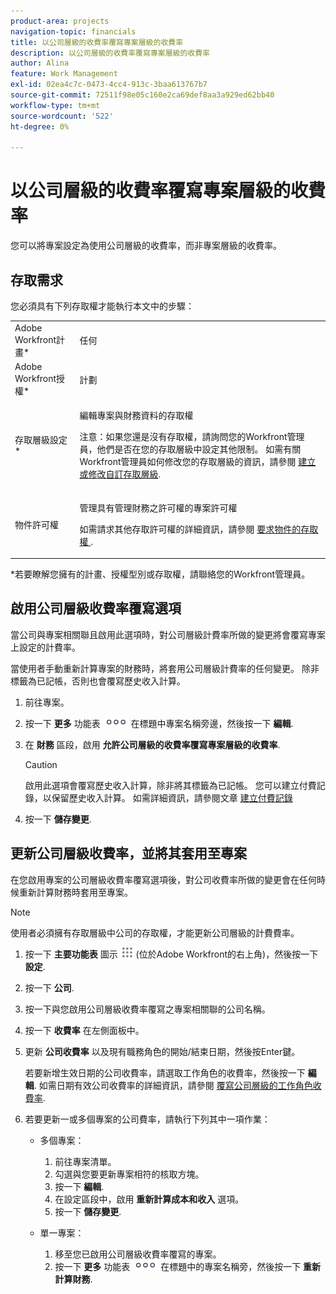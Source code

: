 ```yaml
---
product-area: projects
navigation-topic: financials
title: 以公司層級的收費率覆寫專案層級的收費率
description: 以公司層級的收費率覆寫專案層級的收費率
author: Alina
feature: Work Management
exl-id: 02ea4c7c-0473-4cc4-913c-3baa613767b7
source-git-commit: 72511f98e05c160e2ca69def8aa3a929ed62bb40
workflow-type: tm+mt
source-wordcount: '522'
ht-degree: 0%

---
```


# 以公司層級的收費率覆寫專案層級的收費率

<!--
<p data-mc-conditions="QuicksilverOrClassic.Draft mode">(NOTE: THIS IS LINKED TO THE UI IN THE EDIT PROJECT MODAL)</p>
-->

您可以將專案設定為使用公司層級的收費率，而非專案層級的收費率。

## 存取需求

您必須具有下列存取權才能執行本文中的步驟：

<table style="table-layout:auto"> 
 <col> 
 <col> 
 <tbody> 
  <tr> 
   <td role="rowheader">Adobe Workfront計畫*</td> 
   <td> <p>任何</p> </td> 
  </tr> 
  <tr> 
   <td role="rowheader">Adobe Workfront授權*</td> 
   <td> <p>計劃 </p> </td> 
  </tr> 
  <tr> 
   <td role="rowheader">存取層級設定*</td> 
   <td> <p>編輯專案與財務資料的存取權</p> <p>注意：如果您還是沒有存取權，請詢問您的Workfront管理員，他們是否在您的存取層級中設定其他限制。 如需有關Workfront管理員如何修改您的存取層級的資訊，請參閱 <a href="../../../administration-and-setup/add-users/configure-and-grant-access/create-modify-access-levels.md" class="MCXref xref">建立或修改自訂存取層級</a>.</p> </td> 
  </tr> 
  <tr> 
   <td role="rowheader">物件許可權</td> 
   <td> <p>管理具有管理財務之許可權的專案許可權</p> <p>如需請求其他存取許可權的詳細資訊，請參閱 <a href="../../../workfront-basics/grant-and-request-access-to-objects/request-access.md" class="MCXref xref">要求物件的存取權 </a>.</p> </td> 
  </tr> 
 </tbody> 
</table>

&#42;若要瞭解您擁有的計畫、授權型別或存取權，請聯絡您的Workfront管理員。

## 啟用公司層級收費率覆寫選項

當公司與專案相關聯且啟用此選項時，對公司層級計費率所做的變更將會覆寫專案上設定的計費率。

當使用者手動重新計算專案的財務時，將套用公司層級計費率的任何變更。 除非標籤為已記帳，否則也會覆寫歷史收入計算。

1. 前往專案。
1. 按一下 **更多** 功能表 ![](assets/qs-more-icon-on-an-object.png) 在標題中專案名稱旁邊，然後按一下 **編輯**.
1. 在 **財務** 區段，啟用 **允許公司層級的收費率覆寫專案層級的收費率**.

   >[!CAUTION]
   >
   >啟用此選項會覆寫歷史收入計算，除非將其標籤為已記帳。 您可以建立付費記錄，以保留歷史收入計算。 如需詳細資訊，請參閱文章 [建立付費記錄](../../../manage-work/projects/project-finances/create-billing-records.md)

1. 按一下 **儲存變更**.

## 更新公司層級收費率，並將其套用至專案

在您啟用專案的公司層級收費率覆寫選項後，對公司收費率所做的變更會在任何時候重新計算財務時套用至專案。

>[!NOTE]
>
>使用者必須擁有存取層級中公司的存取權，才能更新公司層級的計費費率。

1. 按一下 **主要功能表** 圖示 ![](assets/main-menu-icon.png) (位於Adobe Workfront的右上角)，然後按一下 **設定**.
1. 按一下 **公司**.
1. 按一下與您啟用公司層級收費率覆寫之專案相關聯的公司名稱。
1. 按一下 **收費率** 在左側面板中。
1. 更新 **公司收費率** 以及現有職務角色的開始/結束日期，然後按Enter鍵。

   若要新增生效日期的公司收費率，請選取工作角色的收費率，然後按一下 **編輯**. 如需日期有效公司收費率的詳細資訊，請參閱 [覆寫公司層級的工作角色收費率](/help/quicksilver/administration-and-setup/set-up-workfront/organizational-setup/override-job-role-billing-rates-company-level.md).

1. 若要更新一或多個專案的公司費率，請執行下列其中一項作業：

   * 多個專案：

      1. 前往專案清單。
      1. 勾選與您要更新專案相符的核取方塊。
      1. 按一下 **編輯**.
      1. 在設定區段中，啟用 **重新計算成本和收入** 選項。
      1. 按一下 **儲存變更**.

   * 單一專案：

      1. 移至您已啟用公司層級收費率覆寫的專案。
      1. 按一下 **更多** 功能表 ![](assets/qs-more-icon-on-an-object.png) 在標題中的專案名稱旁，然後按一下 **重新計算財務**.
